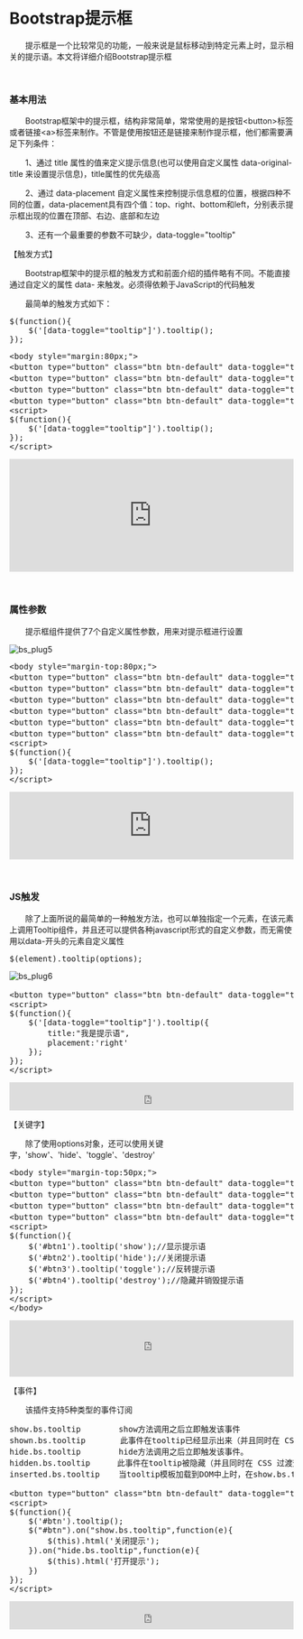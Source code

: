 # Bootstrap提示框

　　提示框是一个比较常见的功能，一般来说是鼠标移动到特定元素上时，显示相关的提示语。本文将详细介绍Bootstrap提示框

&nbsp;

### 基本用法

　　Bootstrap框架中的提示框，结构非常简单，常常使用的是按钮&lt;button&gt;标签或者链接&lt;a&gt;标签来制作。不管是使用按钮还是链接来制作提示框，他们都需要满足下列条件：

　　1、通过&nbsp;title&nbsp;属性的值来定义提示信息(也可以使用自定义属性&nbsp;data-original-title&nbsp;来设置提示信息)，title属性的优先级高

　　2、通过&nbsp;data-placement&nbsp;自定义属性来控制提示信息框的位置，根据四种不同的位置，data-placement具有四个值：top、right、bottom和left，分别表示提示框出现的位置在顶部、右边、底部和左边

　　3、还有一个最重要的参数不可缺少，data-toggle="tooltip"

【触发方式】

　　Bootstrap框架中的提示框的触发方式和前面介绍的插件略有不同。不能直接通过自定义的属性 data- 来触发。必须得依赖于JavaScript的代码触发

　　最简单的触发方式如下：

<div class="cnblogs_code">
<pre>$(function(){
    $('[data-toggle="tooltip"]').tooltip();
});</pre>
</div>
<div class="cnblogs_code">
<pre>&lt;body style="margin:80px;"&gt;
&lt;button type="button" class="btn btn-default" data-toggle="tooltip" data-placement="left" data-original-title="提示框居左" title="左边提示框"&gt;提示框居左&lt;/button&gt;
&lt;button type="button" class="btn btn-default" data-toggle="tooltip" data-placement="top" data-original-title="提示框在顶部"&gt;提示框在顶部&lt;/button&gt;
&lt;button type="button" class="btn btn-default" data-toggle="tooltip" data-placement="bottom" data-original-title="提示框在底部"&gt;提示框在底部&lt;/button&gt;
&lt;button type="button" class="btn btn-default" data-toggle="tooltip" data-placement="right" data-original-title="提示框居右"&gt;提示框居右&lt;/button&gt;
&lt;script&gt;
$(function(){
    $('[data-toggle="tooltip"]').tooltip();
});    
&lt;/script&gt;</pre>
</div>

<iframe style="width: 100%; height: 200px;" src="https://demo.xiaohuochai.site/bootstrap/tooltip/t1.html" frameborder="0" width="320" height="240"></iframe>

&nbsp;

### 属性参数

　　提示框组件提供了7个自定义属性参数，用来对提示框进行设置

![bs_plug5](https://pic.xiaohuochai.site/blog/bs_plug5.jpg)

<div class="cnblogs_code">
<pre>&lt;body style="margin-top:80px;"&gt;
&lt;button type="button" class="btn btn-default" data-toggle="tooltip" data-placement="top" data-original-title="无动画" data-animation="false" &gt;无动画&lt;/button&gt;
&lt;button type="button" class="btn btn-default" data-toggle="tooltip" data-placement="top" data-original-title="有动画" &gt;有动画&lt;/button&gt;
&lt;button type="button" class="btn btn-default" data-toggle="tooltip" data-placement="top" data-original-title="hover触发" data-trigger="hover"&gt;hover触发&lt;/button&gt;
&lt;button type="button" class="btn btn-default" data-toggle="tooltip" data-placement="top" data-original-title="click触发" data-trigger="click"&gt;click触发&lt;/button&gt;
&lt;button type="button" class="btn btn-default" data-toggle="tooltip" data-placement="top" data-original-title="不延迟"&gt;不延迟&lt;/button&gt;
&lt;button type="button" class="btn btn-default" data-toggle="tooltip" data-placement="top" data-original-title="延迟500ms" data-delay="500"&gt;延迟500ms&lt;/button&gt;
&lt;script&gt;
$(function(){
    $('[data-toggle="tooltip"]').tooltip();
});    
&lt;/script&gt;</pre>
</div>

<iframe style="width: 100%; height: 120px;" src="https://demo.xiaohuochai.site/bootstrap/tooltip/t2.html" frameborder="0" width="320" height="240"></iframe>

&nbsp;

### JS触发

　　除了上面所说的最简单的一种触发方法，也可以单独指定一个元素，在该元素上调用Tooltip组件，并且还可以提供各种javascript形式的自定义参数，而无需使用以data-开头的元素自定义属性

<div class="cnblogs_code">
<pre>$(element).tooltip(options);</pre>
</div>

![bs_plug6](https://pic.xiaohuochai.site/blog/bs_plug6.jpg)

<div class="cnblogs_code">
<pre>&lt;button type="button" class="btn btn-default" data-toggle="tooltip" &gt;按钮&lt;/button&gt;
&lt;script&gt;
$(function(){
    $('[data-toggle="tooltip"]').tooltip({
        title:"我是提示语",
        placement:'right'
    });
});    
&lt;/script&gt;</pre>
</div>

<iframe style="width: 100%; height: 50px;" src="https://demo.xiaohuochai.site/bootstrap/tooltip/t3.html" frameborder="0" width="320" height="240"></iframe>

【关键字】

　　除了使用options对象，还可以使用关键字，'show'、'hide'、'toggle'、'destroy'

<div class="cnblogs_code">
<pre>&lt;body style="margin-top:50px;"&gt;
&lt;button type="button" class="btn btn-default" data-toggle="tooltip" title="提示信息" id="btn1"&gt;按钮1&lt;/button&gt;
&lt;button type="button" class="btn btn-default" data-toggle="tooltip" title="提示信息"  id="btn2"&gt;按钮2&lt;/button&gt;
&lt;button type="button" class="btn btn-default" data-toggle="tooltip" title="提示信息"  id="btn3"&gt;按钮3&lt;/button&gt;
&lt;button type="button" class="btn btn-default" data-toggle="tooltip" title="提示信息"  id="btn4"&gt;按钮4&lt;/button&gt;
&lt;script&gt;
$(function(){
    $('#btn1').tooltip('show');//显示提示语
    $('#btn2').tooltip('hide');//关闭提示语
    $('#btn3').tooltip('toggle');//反转提示语
    $('#btn4').tooltip('destroy');//隐藏并销毁提示语
});    
&lt;/script&gt;
&lt;/body&gt;</pre>
</div>

<iframe style="width: 100%; height: 100px;" src="https://demo.xiaohuochai.site/bootstrap/tooltip/t4.html" frameborder="0" width="320" height="240"></iframe>

【事件】

　　该插件支持5种类型的事件订阅

<div class="cnblogs_code">
<pre>show.bs.tooltip        show方法调用之后立即触发该事件
shown.bs.tooltip   　　 此事件在tooltip已经显示出来（并且同时在 CSS 过渡效果完成）之后被触发
hide.bs.tooltip        hide方法调用之后立即触发该事件。
hidden.bs.tooltip    　此事件在tooltip被隐藏（并且同时在 CSS 过渡效果完成）之后被触发
inserted.bs.tooltip    当tooltip模板加载到DOM中上时，在show.bs.tooltip触发后，触发该事件</pre>
</div>
<div class="cnblogs_code">
<pre>&lt;button type="button" class="btn btn-default" data-toggle="tooltip" data-placement="right" title="提示信息" id="btn"&gt;按钮&lt;/button&gt;
&lt;script&gt;
$(function(){
    $('#btn').tooltip();
    $("#btn").on("show.bs.tooltip",function(e){
        $(this).html('关闭提示');    
    }).on("hide.bs.tooltip",function(e){
        $(this).html('打开提示');
    })
});    
&lt;/script&gt;</pre>
</div>

<iframe style="width: 100%; height: 50px;" src="https://demo.xiaohuochai.site/bootstrap/tooltip/t5.html" frameborder="0" width="320" height="240"></iframe>

